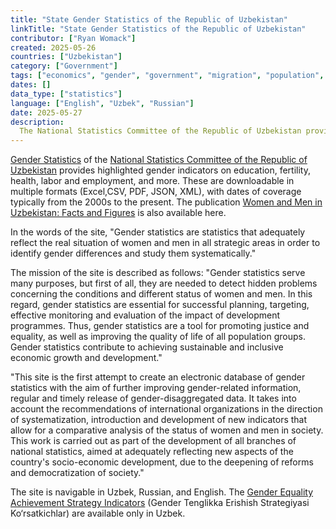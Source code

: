 ```yaml
---
title: "State Gender Statistics of the Republic of Uzbekistan"
linkTitle: "State Gender Statistics of the Republic of Uzbekistan"
contributor: ["Ryan Womack"]
created: 2025-05-26
countries: ["Uzbekistan"]
category: ["Government"]
tags: ["economics", "gender", "government", "migration", "population", "statistics"]
dates: []
data_type: ["statistics"]
language: ["English", "Uzbek", "Russian"]
date: 2025-05-27
description: 
  The National Statistics Committee of the Republic of Uzbekistan provides fundamental economic, social, and other demographic statistics about Uzbekistan
---
```


[Gender Statistics](https://gender.stat.uz/) of the [National Statistics Committee of the Republic of Uzbekistan](https://stat.uz) provides highlighted gender indicators on education, fertility, health, labor and employment, and more. These are downloadable in multiple formats (Excel,CSV, PDF, JSON, XML), with dates of coverage typically from the 2000s to the present. The publication [Women and Men in Uzbekistan: Facts and Figures](https://gender.stat.uz/en/2020-11-09-06-11-08/women-var-men-in-uzbekistan-facts-and-figures) is also available here.

In the words of the site, "Gender statistics are statistics that adequately reflect the real situation of women and men in all strategic areas in order to identify gender differences and study them systematically."

The mission of the site is described as follows:
"Gender statistics serve many purposes, but first of all, they are needed to detect hidden problems concerning the conditions and different status of women and men. In this regard, gender statistics are essential for successful planning, targeting, effective monitoring and evaluation of the impact of development programmes. Thus, gender statistics are a tool for promoting justice and equality, as well as improving the quality of life of all population groups. Gender statistics contribute to achieving sustainable and inclusive economic growth and development."

"This site is the first attempt to create an electronic database of gender statistics with the aim of further improving gender-related information, regular and timely release of gender-disaggregated data. It takes into account the recommendations of international organizations in the direction of systematization, introduction and development of new indicators that allow for a comparative analysis of the status of women and men in society. This work is carried out as part of the development of all branches of national statistics, aimed at adequately reflecting new aspects of the country's socio-economic development, due to the deepening of reforms and democratization of society."

The site is navigable in Uzbek, Russian, and English.  The [Gender Equality Achievement Strategy Indicators](https://gender.stat.uz/uz/gender-2030) (Gender Tenglikka Erishish Strategiyasi Ko‘rsatkichlar) are available only in Uzbek.
